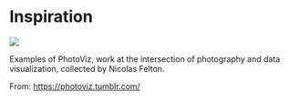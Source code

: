 # Inspiration

![](https://db-feed.s3.amazonaws.com/legacy/Screen_Shot_2019_07_09_at_3_20_39_PM-1562700352212.png)

Examples of PhotoViz, work at the intersection of photography and data visualization, collected by Nicolas Felton.

From: https://photoviz.tumblr.com/